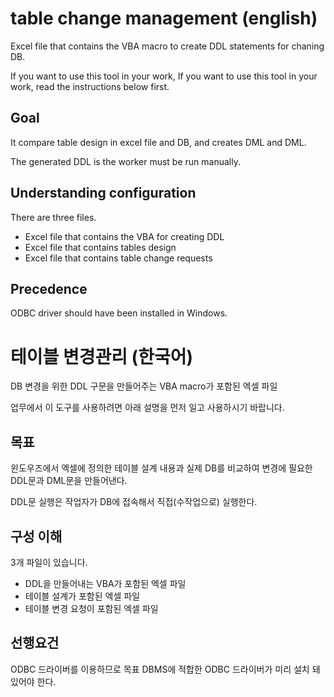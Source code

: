 # table change management (english)

Excel file that contains the VBA macro to create DDL statements for chaning DB.

If you want to use this tool in your work, If you want to use this tool in your work, read the instructions below first.

## Goal

It compare table design in excel file and DB, and creates DML and DML.

The generated DDL is the worker must be run manually.

## Understanding configuration

There are three files.

* Excel file that contains the VBA for creating DDL
* Excel file that contains tables design
* Excel file that contains table change requests

## Precedence

ODBC driver should have been installed in Windows.


# 테이블 변경관리 (한국어)

DB 변경을 위한 DDL 구문을 만들어주는 VBA macro가 포함된 엑셀 파일

업무에서 이 도구를 사용하려면 아래 설명을 먼저 일고 사용하시기 바랍니다.

## 목표

윈도우즈에서 엑셀에 정의한 테이블 설계 내용과 실제 DB를 비교하여 변경에 필요한 DDL문과 DML문을 만들어낸다.

DDL문 실행은 작업자가 DB에 접속해서 직접(수작업으로) 실행한다.

## 구성 이해

3개 파일이 있습니다.

* DDL을 만들어내는 VBA가 포함된 엑셀 파일
* 테이블 설계가 포함된 엑셀 파일
* 테이블 변경 요청이 포함된 엑셀 파일


## 선행요건

ODBC 드라이버를 이용하므로 목표 DBMS에 적합한 ODBC 드라이버가 미리 설치 돼 있어야 한다.
